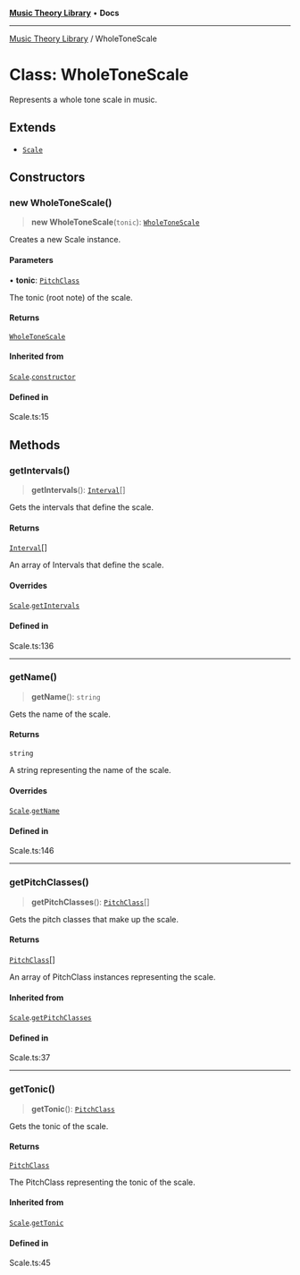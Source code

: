 [**Music Theory Library**](../README.md) • **Docs**

***

[Music Theory Library](../README.md) / WholeToneScale

# Class: WholeToneScale

Represents a whole tone scale in music.

## Extends

- [`Scale`](Scale.md)

## Constructors

### new WholeToneScale()

> **new WholeToneScale**(`tonic`): [`WholeToneScale`](WholeToneScale.md)

Creates a new Scale instance.

#### Parameters

• **tonic**: [`PitchClass`](PitchClass.md)

The tonic (root note) of the scale.

#### Returns

[`WholeToneScale`](WholeToneScale.md)

#### Inherited from

[`Scale`](Scale.md).[`constructor`](Scale.md#constructors)

#### Defined in

Scale.ts:15

## Methods

### getIntervals()

> **getIntervals**(): [`Interval`](Interval.md)[]

Gets the intervals that define the scale.

#### Returns

[`Interval`](Interval.md)[]

An array of Intervals that define the scale.

#### Overrides

[`Scale`](Scale.md).[`getIntervals`](Scale.md#getintervals)

#### Defined in

Scale.ts:136

***

### getName()

> **getName**(): `string`

Gets the name of the scale.

#### Returns

`string`

A string representing the name of the scale.

#### Overrides

[`Scale`](Scale.md).[`getName`](Scale.md#getname)

#### Defined in

Scale.ts:146

***

### getPitchClasses()

> **getPitchClasses**(): [`PitchClass`](PitchClass.md)[]

Gets the pitch classes that make up the scale.

#### Returns

[`PitchClass`](PitchClass.md)[]

An array of PitchClass instances representing the scale.

#### Inherited from

[`Scale`](Scale.md).[`getPitchClasses`](Scale.md#getpitchclasses)

#### Defined in

Scale.ts:37

***

### getTonic()

> **getTonic**(): [`PitchClass`](PitchClass.md)

Gets the tonic of the scale.

#### Returns

[`PitchClass`](PitchClass.md)

The PitchClass representing the tonic of the scale.

#### Inherited from

[`Scale`](Scale.md).[`getTonic`](Scale.md#gettonic)

#### Defined in

Scale.ts:45

